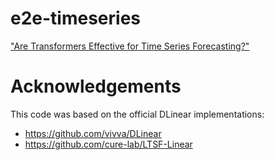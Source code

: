 # e2e-timeseries

["Are Transformers Effective for Time Series Forecasting?"](https://arxiv.org/abs/2205.13504)

# Acknowledgements

This code was based on the official DLinear implementations:

* https://github.com/vivva/DLinear
* https://github.com/cure-lab/LTSF-Linear
